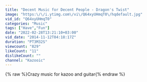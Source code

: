 ```yaml
---
title: "Decent Music for Decent People - Dragon's Twist"
image: "https:\/\/i.ytimg.com\/vi\/Q64xyUHmqT0\/hqdefault.jpg"
vid_id: "Q64xyUHmqT0"
categories: "Music"
tags: ["Have","Fun"]
date: "2022-02-28T13:21:10+03:00"
vid_date: "2014-11-12T04:18:17Z"
duration: "PT3M32S"
viewcount: "829"
likeCount: "11"
dislikeCount: ""
channel: "Kazooic"
---
```

{% raw %}Crazy music for kazoo and guitar{% endraw %}
